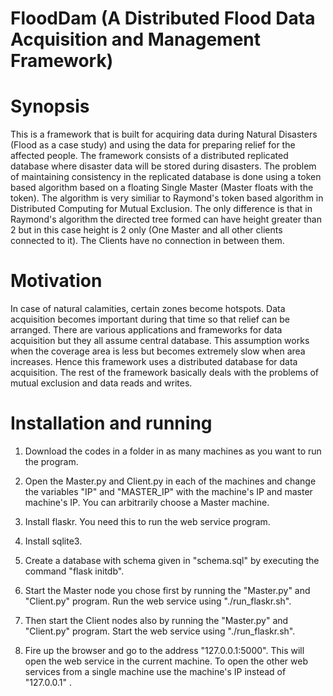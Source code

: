 # FloodDam (A Distributed Flood Data Acquisition and Management Framework)

# Synopsis

This is a framework that is built for acquiring data during Natural Disasters (Flood as a case study) and using the data for preparing relief for the affected people. The framework consists of a distributed replicated database where disaster data will be stored during disasters. The problem of maintaining consistency in the replicated database is done using a token based algorithm based on a floating Single Master (Master floats with the token). The algorithm is very similiar to Raymond's token based algorithm in Distributed Computing for Mutual Exclusion. The only difference is that in Raymond's algorithm the directed tree formed can have height greater than 2 but in this case height is 2 only (One Master and all other clients connected to it). The Clients have no connection in between them.

# Motivation

In case of natural calamities, certain zones become hotspots. Data acquisition becomes important during that time so that relief can be arranged. There are various applications and frameworks for data acquisition but they all assume central database. This assumption works when the coverage area is less but becomes extremely slow when area increases. Hence this framework uses a distributed database for data acquisition. The rest of the framework basically deals with the problems of mutual exclusion and data reads and writes.

# Installation and running

1) Download the codes in a folder in as many machines as you want to run the program.

2) Open the Master.py and Client.py in each of the machines and change the variables "IP" and "MASTER_IP" with the machine's IP and master machine's IP. You can arbitrarily choose a Master machine.

3) Install flaskr. You need this to run the web service program.

4) Install sqlite3.

5) Create a database with schema given in "schema.sql" by executing the command "flask initdb".

6) Start the Master node you chose first by running the "Master.py" and "Client.py" program. Run the web service using "./run_flaskr.sh".

7) Then start the Client nodes also by running the "Master.py" and "Client.py" program. Start the web service using "./run_flaskr.sh".

8) Fire up the browser and go to the address "127.0.0.1:5000". This will open the web service in the current machine. To open the other web services from a single machine use the machine's IP instead of "127.0.0.1" .



